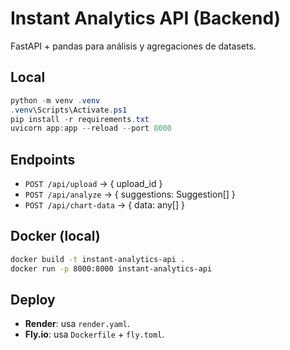 # Instant Analytics API (Backend)

FastAPI + pandas para análisis y agregaciones de datasets.

## Local
```powershell
python -m venv .venv
.venv\Scripts\Activate.ps1
pip install -r requirements.txt
uvicorn app:app --reload --port 8000
```

## Endpoints
- `POST /api/upload` → { upload_id }
- `POST /api/analyze` → { suggestions: Suggestion[] }
- `POST /api/chart-data` → { data: any[] }

## Docker (local)
```bash
docker build -t instant-analytics-api .
docker run -p 8000:8000 instant-analytics-api
```

## Deploy
- **Render**: usa `render.yaml`.
- **Fly.io**: usa `Dockerfile` + `fly.toml`.
